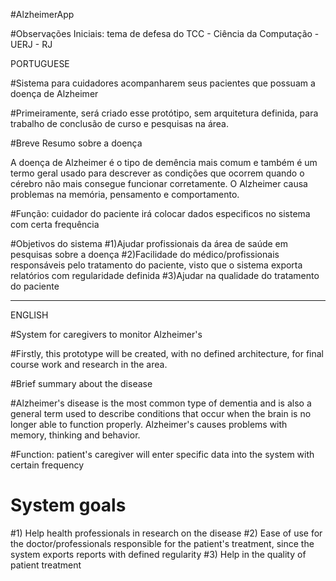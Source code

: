 #AlzheimerApp

#Observações Iniciais: tema de defesa do TCC - Ciência da Computação - UERJ - RJ

PORTUGUESE

 #Sistema para cuidadores acompanharem seus pacientes que possuam a doença de Alzheimer
 
 #Primeiramente, será criado esse protótipo, sem arquitetura definida, para trabalho de conclusão de curso e pesquisas na área.
 
 #Breve Resumo sobre a doença
 
 A doença de Alzheimer é o tipo de demência mais comum e também é um termo geral usado para descrever as condições que ocorrem quando o cérebro não mais consegue funcionar corretamente. O Alzheimer causa problemas na memória, pensamento e comportamento.
 

#Função: cuidador do paciente irá colocar dados especificos no sistema com certa frequência

#Objetivos do sistema
#1)Ajudar profissionais da área de saúde em pesquisas sobre a doença
#2)Facilidade do médico/profissionais responsáveis pelo tratamento do paciente, visto que o sistema exporta relatórios com regularidade definida
#3)Ajudar na qualidade do tratamento do paciente

--------------------------------------------------------------------------------------------------------------------------------------------------------
ENGLISH

#System for caregivers to monitor Alzheimer's

#Firstly, this prototype will be created, with no defined architecture, for final course work and research in the area.
 
#Brief summary about the disease
 
#Alzheimer's disease is the most common type of dementia and is also a general term used to describe conditions that occur when the brain is no longer able to function properly. Alzheimer's causes problems with memory, thinking and behavior.
 

#Function: patient's caregiver will enter specific data into the system with certain frequency

# System goals
#1) Help health professionals in research on the disease
#2) Ease of use for the doctor/professionals responsible for the patient's treatment, since the system exports reports with defined regularity
#3) Help in the quality of patient treatment
